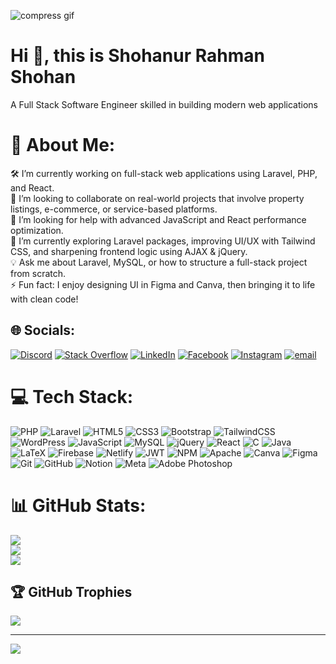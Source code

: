![compress gif](https://github.com/user-attachments/assets/90aa0d95-0657-4a2e-91b8-f8db65ddb92b)
<h1>Hi 👋, this is Shohanur Rahman Shohan</h1>
<p>A Full Stack Software Engineer skilled in building modern web applications</p>

# 💫 About Me:
🛠️ I’m currently working on full-stack web applications using Laravel, PHP, and React.<br>🤝 I’m looking to collaborate on real-world projects that involve property listings, e-commerce, or service-based platforms.<br>💬 I’m looking for help with advanced JavaScript and React performance optimization.<br>🌱 I’m currently exploring Laravel packages, improving UI/UX with Tailwind CSS, and sharpening frontend logic using AJAX & jQuery.<br>💡 Ask me about Laravel, MySQL, or how to structure a full-stack project from scratch.<br>⚡ Fun fact: I enjoy designing UI in Figma and Canva, then bringing it to life with clean code!


## 🌐 Socials:
[![Discord](https://img.shields.io/badge/Discord-%237289DA.svg?logo=discord&logoColor=white)](https://discord.gg/shohancs)
[![Stack Overflow](https://img.shields.io/badge/-Stackoverflow-FE7A16?logo=stack-overflow&logoColor=white)](https://stackoverflow.com/users/30406853/shohancs)
[![LinkedIn](https://img.shields.io/badge/LinkedIn-%230077B5.svg?logo=linkedin&logoColor=white)](https://www.linkedin.com/in/shohancs/) 
[![Facebook](https://img.shields.io/badge/Facebook-%231877F2.svg?logo=Facebook&logoColor=white)](https://www.facebook.com/shohancs/) 
[![Instagram](https://img.shields.io/badge/Instagram-%23E4405F.svg?logo=Instagram&logoColor=white)](https://www.instagram.com/shohan.cs/) 
[![email](https://img.shields.io/badge/Email-D14836?logo=gmail&logoColor=white)](mailto:shohanurrahmanshohan.cs@gmail.com) 



# 💻 Tech Stack:
![PHP](https://img.shields.io/badge/php-%23777BB4.svg?style=for-the-badge&logo=php&logoColor=white) ![Laravel](https://img.shields.io/badge/laravel-%23FF2D20.svg?style=for-the-badge&logo=laravel&logoColor=white) ![HTML5](https://img.shields.io/badge/html5-%23E34F26.svg?style=for-the-badge&logo=html5&logoColor=white) ![CSS3](https://img.shields.io/badge/css3-%231572B6.svg?style=for-the-badge&logo=css3&logoColor=white) ![Bootstrap](https://img.shields.io/badge/bootstrap-%238511FA.svg?style=for-the-badge&logo=bootstrap&logoColor=white) ![TailwindCSS](https://img.shields.io/badge/tailwindcss-%2338B2AC.svg?style=for-the-badge&logo=tailwind-css&logoColor=white) ![WordPress](https://img.shields.io/badge/WordPress-%23117AC9.svg?style=for-the-badge&logo=WordPress&logoColor=white) ![JavaScript](https://img.shields.io/badge/javascript-%23323330.svg?style=for-the-badge&logo=javascript&logoColor=%23F7DF1E) ![MySQL](https://img.shields.io/badge/mysql-4479A1.svg?style=for-the-badge&logo=mysql&logoColor=white) ![jQuery](https://img.shields.io/badge/jquery-%230769AD.svg?style=for-the-badge&logo=jquery&logoColor=white) ![React](https://img.shields.io/badge/react-%2320232a.svg?style=for-the-badge&logo=react&logoColor=%2361DAFB) ![C](https://img.shields.io/badge/c-%2300599C.svg?style=for-the-badge&logo=c&logoColor=white) ![Java](https://img.shields.io/badge/java-%23ED8B00.svg?style=for-the-badge&logo=openjdk&logoColor=white) ![LaTeX](https://img.shields.io/badge/latex-%23008080.svg?style=for-the-badge&logo=latex&logoColor=white) ![Firebase](https://img.shields.io/badge/firebase-%23039BE5.svg?style=for-the-badge&logo=firebase) ![Netlify](https://img.shields.io/badge/netlify-%23000000.svg?style=for-the-badge&logo=netlify&logoColor=#00C7B7) ![JWT](https://img.shields.io/badge/JWT-black?style=for-the-badge&logo=JSON%20web%20tokens) ![NPM](https://img.shields.io/badge/NPM-%23CB3837.svg?style=for-the-badge&logo=npm&logoColor=white) ![Apache](https://img.shields.io/badge/apache-%23D42029.svg?style=for-the-badge&logo=apache&logoColor=white) ![Canva](https://img.shields.io/badge/Canva-%2300C4CC.svg?style=for-the-badge&logo=Canva&logoColor=white) ![Figma](https://img.shields.io/badge/figma-%23F24E1E.svg?style=for-the-badge&logo=figma&logoColor=white) ![Git](https://img.shields.io/badge/git-%23F05033.svg?style=for-the-badge&logo=git&logoColor=white) ![GitHub](https://img.shields.io/badge/github-%23121011.svg?style=for-the-badge&logo=github&logoColor=white) ![Notion](https://img.shields.io/badge/Notion-%23000000.svg?style=for-the-badge&logo=notion&logoColor=white) ![Meta](https://img.shields.io/badge/Meta-%230467DF.svg?style=for-the-badge&logo=Meta&logoColor=white) ![Adobe Photoshop](https://img.shields.io/badge/adobe%20photoshop-%2331A8FF.svg?style=for-the-badge&logo=adobe%20photoshop&logoColor=white)

# 📊 GitHub Stats:
![](https://github-readme-stats.vercel.app/api?username=shohancs&theme=dark&hide_border=false&include_all_commits=false&count_private=false)<br/>
![](https://nirzak-streak-stats.vercel.app/?user=shohancs&theme=dark&hide_border=false)<br/>
![](https://github-readme-stats.vercel.app/api/top-langs/?username=shohancs&theme=dark&hide_border=false&include_all_commits=false&count_private=false&layout=compact)

## 🏆 GitHub Trophies
![](https://github-profile-trophy.vercel.app/?username=shohancs&theme=radical&no-frame=false&no-bg=true&margin-w=4)

---
[![](https://visitcount.itsvg.in/api?id=shohancs&icon=0&color=0)](https://visitcount.itsvg.in)

<!-- Proudly created with GPRM ( https://gprm.itsvg.in ) -->
